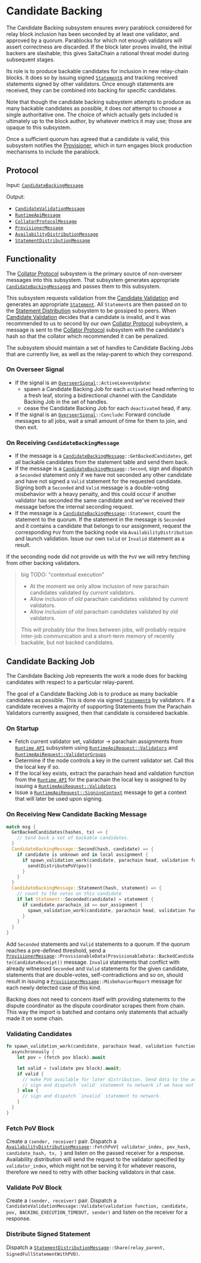 # Candidate Backing

The Candidate Backing subsystem ensures every parablock considered for relay block inclusion has been seconded by at
least one validator, and approved by a quorum. Parablocks for which not enough validators will assert correctness are
discarded. If the block later proves invalid, the initial backers are slashable; this gives SaitaChain a rational threat
model during subsequent stages.

Its role is to produce backable candidates for inclusion in new relay-chain blocks. It does so by issuing signed
[`Statement`s][Statement] and tracking received statements signed by other validators. Once enough statements are
received, they can be combined into backing for specific candidates.

Note that though the candidate backing subsystem attempts to produce as many backable candidates as possible, it does
_not_ attempt to choose a single authoritative one. The choice of which actually gets included is ultimately up to the
block author, by whatever metrics it may use; those are opaque to this subsystem.

Once a sufficient quorum has agreed that a candidate is valid, this subsystem notifies the [Provisioner][PV], which in
turn engages block production mechanisms to include the parablock.

## Protocol

Input: [`CandidateBackingMessage`][CBM]

Output:

* [`CandidateValidationMessage`][CVM]
* [`RuntimeApiMessage`][RAM]
* [`CollatorProtocolMessage`][CPM]
* [`ProvisionerMessage`][PM]
* [`AvailabilityDistributionMessage`][ADM]
* [`StatementDistributionMessage`][SDM]

## Functionality

The [Collator Protocol][CP] subsystem is the primary source of non-overseer messages into this subsystem. That subsystem
generates appropriate [`CandidateBackingMessage`s][CBM] and passes them to this subsystem.

This subsystem requests validation from the [Candidate Validation][CV] and generates an appropriate
[`Statement`][Statement]. All `Statement`s are then passed on to the [Statement Distribution][SD] subsystem to be
gossiped to peers. When [Candidate Validation][CV] decides that a candidate is invalid, and it was recommended to us to
second by our own [Collator Protocol][CP] subsystem, a message is sent to the [Collator Protocol][CP] subsystem with the
candidate's hash so that the collator which recommended it can be penalized.

The subsystem should maintain a set of handles to Candidate Backing Jobs that are currently live, as well as the
relay-parent to which they correspond.

### On Overseer Signal

* If the signal is an [`OverseerSignal`][OverseerSignal]`::ActiveLeavesUpdate`:
  * spawn a Candidate Backing Job for each `activated` head referring to a fresh leaf, storing a bidirectional channel
    with the Candidate Backing Job in the set of handles.
  * cease the Candidate Backing Job for each `deactivated` head, if any.
* If the signal is an [`OverseerSignal`][OverseerSignal]`::Conclude`: Forward conclude messages to all jobs, wait a
  small amount of time for them to join, and then exit.

### On Receiving `CandidateBackingMessage`

* If the message is a [`CandidateBackingMessage`][CBM]`::GetBackedCandidates`, get all backable candidates from the
  statement table and send them back.
* If the message is a [`CandidateBackingMessage`][CBM]`::Second`, sign and dispatch a `Seconded` statement only if we
  have not seconded any other candidate and have not signed a `Valid` statement for the requested candidate. Signing
  both a `Seconded` and `Valid` message is a double-voting misbehavior with a heavy penalty, and this could occur if
  another validator has seconded the same candidate and we've received their message before the internal seconding
  request.
* If the message is a [`CandidateBackingMessage`][CBM]`::Statement`, count the statement to the quorum. If the statement
  in the message is `Seconded` and it contains a candidate that belongs to our assignment, request the corresponding
  `PoV` from the backing node via `AvailabilityDistribution` and launch validation. Issue our own `Valid` or `Invalid`
  statement as a result.

If the seconding node did not provide us with the `PoV` we will retry fetching from other backing validators.


> big TODO: "contextual execution"
>
> * At the moment we only allow inclusion of _new_ parachain candidates validated by _current_ validators.
> * Allow inclusion of _old_ parachain candidates validated by _current_ validators.
> * Allow inclusion of _old_ parachain candidates validated by _old_ validators.
>
> This will probably blur the lines between jobs, will probably require inter-job communication and a short-term memory
> of recently backable, but not backed candidates.

## Candidate Backing Job

The Candidate Backing Job represents the work a node does for backing candidates with respect to a particular
relay-parent.

The goal of a Candidate Backing Job is to produce as many backable candidates as possible. This is done via signed
[`Statement`s][STMT] by validators. If a candidate receives a majority of supporting Statements from the Parachain
Validators currently assigned, then that candidate is considered backable.

### On Startup

* Fetch current validator set, validator -> parachain assignments from [`Runtime API`][RA] subsystem using
  [`RuntimeApiRequest::Validators`][RAM] and [`RuntimeApiRequest::ValidatorGroups`][RAM]
* Determine if the node controls a key in the current validator set. Call this the local key if so.
* If the local key exists, extract the parachain head and validation function from the [`Runtime API`][RA] for the
  parachain the local key is assigned to by issuing a [`RuntimeApiRequest::Validators`][RAM]
* Issue a [`RuntimeApiRequest::SigningContext`][RAM] message to get a context that will later be used upon signing.

### On Receiving New Candidate Backing Message

```rust
match msg {
  GetBackedCandidates(hashes, tx) => {
    // Send back a set of backable candidates.
  }
  CandidateBackingMessage::Second(hash, candidate) => {
    if candidate is unknown and in local assignment {
      if spawn_validation_work(candidate, parachain head, validation function).await == Valid {
        send(DistributePoV(pov))
      }
    }
  }
  CandidateBackingMessage::Statement(hash, statement) => {
    // count to the votes on this candidate
    if let Statement::Seconded(candidate) = statement {
      if candidate.parachain_id == our_assignment {
        spawn_validation_work(candidate, parachain head, validation function)
      }
    }
  }
}
```

Add `Seconded` statements and `Valid` statements to a quorum. If the quorum reaches a pre-defined threshold, send a
[`ProvisionerMessage`][PM]`::ProvisionableData(ProvisionableData::BackedCandidate(CandidateReceipt))` message. `Invalid`
statements that conflict with already witnessed `Seconded` and `Valid` statements for the given candidate, statements
that are double-votes, self-contradictions and so on, should result in issuing a
[`ProvisionerMessage`][PM]`::MisbehaviorReport` message for each newly detected case of this kind.

Backing does not need to concern itself with providing statements to the dispute coordinator as the dispute coordinator
scrapes them from chain. This way the import is batched and contains only statements that actually made it on some
chain.

### Validating Candidates

```rust
fn spawn_validation_work(candidate, parachain head, validation function) {
  asynchronously {
    let pov = (fetch pov block).await

    let valid = (validate pov block).await;
    if valid {
      // make PoV available for later distribution. Send data to the availability store to keep.
      // sign and dispatch `valid` statement to network if we have not seconded the given candidate.
    } else {
      // sign and dispatch `invalid` statement to network.
    }
  }
}
```

### Fetch PoV Block

Create a `(sender, receiver)` pair. Dispatch a [`AvailabilityDistributionMessage`][ADM]`::FetchPoV{ validator_index,
pov_hash, candidate_hash, tx, }` and listen on the passed receiver for a response. Availability distribution will send
the request to the validator specified by `validator_index`, which might not be serving it for whatever reasons,
therefore we need to retry with other backing validators in that case.


### Validate PoV Block

Create a `(sender, receiver)` pair. Dispatch a `CandidateValidationMessage::Validate(validation function, candidate,
pov, BACKING_EXECUTION_TIMEOUT, sender)` and listen on the receiver for a response.

### Distribute Signed Statement

Dispatch a [`StatementDistributionMessage`][SDM]`::Share(relay_parent, SignedFullStatementWithPVD)`.

[OverseerSignal]: ../../types/overseer-protocol.md#overseer-signal
[Statement]: ../../types/backing.md#statement-type
[STMT]: ../../types/backing.md#statement-type
[CPM]: ../../types/overseer-protocol.md#collator-protocol-message
[RAM]: ../../types/overseer-protocol.md#runtime-api-message
[CVM]: ../../types/overseer-protocol.md#validation-request-type
[PM]: ../../types/overseer-protocol.md#provisioner-message
[CBM]: ../../types/overseer-protocol.md#candidate-backing-message
[ADM]: ../../types/overseer-protocol.md#availability-distribution-message
[SDM]: ../../types/overseer-protocol.md#statement-distribution-message
[DCM]: ../../types/overseer-protocol.md#dispute-coordinator-message

[CP]: ../collators/collator-protocol.md
[CV]: ../utility/candidate-validation.md
[SD]: statement-distribution.md
[RA]: ../utility/runtime-api.md
[PV]: ../utility/provisioner.md
